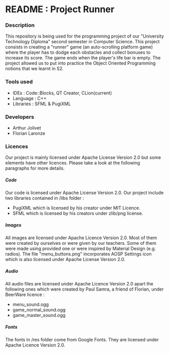 # README : Project Runner #


### Description ###


This repository is being used for the programming project of our "University Technology Diploma" second semester in 
Computer Science. This project consists in creating a "runner" game (an auto-scrolling platform game) where the player 
has to dodge each obstacles and collect bonuses to increase its score. The game ends when the player's life bar is empty.
The project allowed us to put into practice the Object Oriented Programming notions that we learnt in S2.


### Tools used ###

* IDEs : Code::Blocks, QT Creator, CLion(current)
* Language : C++
* Libraries : SFML & PugiXML


### Developers ###

* Arthur Jolivet
* Florian Laronze


### Licences ###

Our project is mainly licensed under Apache License Version 2.0 but some elements have other licences.
Please take a look at the following paragraphs for more details.


##### Code #####

Our code is licensed under Apache License Version 2.0.
Our project include two libraries contained in /libs folder : 
* PugiXML which is licensed by his creator under MIT Licence.
* SFML which is licensed by his creators under zlib/png license.


##### Images #####

All images are licensed under Apache Licence Version 2.0.
Most of them were created by ourselves or were given by our teachers.
Some of them were made using provided one or were inspired by Material Design (e.g. radios).
The file "menu_buttons.png" incorporates AOSP Settings icon which is also licensed under Apache License Version 2.0.


##### Audio #####

All audio files are licensed under Apache Licence Version 2.0 apart the following ones which were created by Paul Samra, 
a friend of Florian, under BeerWare licence :
- menu_sound.ogg
- game_normal_sound.ogg
- game_master_sound.ogg


##### Fonts #####

The fonts in /res folder come from Google Fonts. They are licensed under Apache Licence Version 2.0.